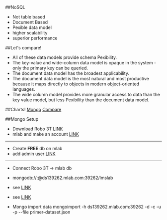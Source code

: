 ##NoSQL
 * Not table based
 * Document Based
 * Pexible data model
 * higher scalability 
 * superior performance

##Let's compare!
  * All of these data models provide schema Pexibility.
  * The key-value and wide-column data model is opaque in the system - only the primary key can be queried.
  * The document data model has the broadest applicability.
  * The document data model is the most natural and most productive because it maps directly to objects in modern object-oriented languages.
  * The wide column model provides more granular access to data than the key value model, but less Pexibility than the document data model.

  ##Charts!
  [Mongo](http://makble.com/images/mongodb-advantages-disadvantages.png)
  [Compare](https://s-media-cache-ak0.pinimg.com/originals/cd/f0/1b/cdf01ba5ff75affe1400e812d36577a1.gif)


 ##Mongo Setup
  * Download Robo 3T [LINK](https://robomongo.org)
  * mlab and make an account [LINK](https://www.mlab.com)

  ---

  * Create **FREE** db on mlab
  * add admin user [LINK](https://www.dropbox.com/s/gb4q3uzufeb21jl/mlab.png?dl=0)

  ---

  * Connect Robo 3T -> mlab db
  * mongodb://<dbuser>:<dbpassword>@ds139262.mlab.com:39262/lmslab
  * see [LINK](https://www.dropbox.com/s/zbi0omwh957qglv/mlab2.png?dl=0)
  * see [LINK](https://www.dropbox.com/s/zbi0omwh957qglv/mlab2.png?dl=0)


  * Mongo import data
    mongoimport -h ds139262.mlab.com:39262 -d <lmslab> -c <collections> -u <user>  -p <password> --file primer-dataset.json

